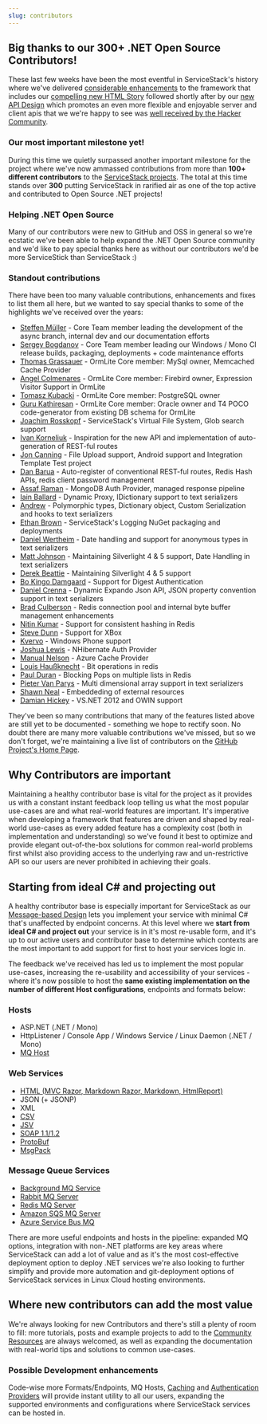 ```yaml
---
slug: contributors
---
```


## Big thanks to our 300+ .NET Open Source Contributors!

These last few weeks have been the most eventful in ServiceStack's history where we've delivered [considerable enhancements](/release-notes-history) to the framework that includes our [compelling new HTML Story](http://razor.servicestack.net) followed shortly after by our [new API Design](/api-design) which promotes an even more flexible and enjoyable server and client apis that we we're happy to see was [well received by the Hacker Community](http://news.ycombinator.com/item?id=4564416).

### Our most important milestone yet!

During this time we quietly surpassed another important milestone for the project where we've now ammassed contributions from more than **100+ different contributors** to the [ServiceStack projects](https://github.com/ServiceStack). The total at this time stands over **300** putting ServiceStack in rarified air as one of the top active and contributed to Open Source .NET projects! 

### Helping .NET Open Source 

Many of our contributors were new to GitHub and OSS in general so we're ecstatic we've been able to help expand the .NET Open Source community and we'd like to pay special thanks here as without our contributors we'd be more ServiceStick than ServiceStack :)

### Standout contributions

There have been too many valuable contributions, enhancements and fixes to list them all here, but we wanted to say special thanks to some of the highlights we've received over the years:

  - [Steffen Müller](https://github.com/arxisos) - Core Team member leading the development of the async branch, internal dev and our documentation efforts
  - [Sergey Bogdanov](https://github.com/desunit) - Core Team member leading our Windows / Mono CI release builds, packaging, deployments + code maintenance efforts
  - [Thomas Grassauer](https://github.com/brainless83) - OrmLite Core member: MySql owner, Memcached Cache Provider
  - [Angel Colmenares](https://github.com/angelcolmenares) - OrmLite Core member: Firebird owner, Expression Visitor Support in OrmLite
  - [Tomasz Kubacki](https://github.com/tomaszkubacki)   - OrmLite Core member: PostgreSQL owner
  - [Guru Kathiresan](https://github.com/gkathire)  - OrmLite Core member: Oracle owner and T4 POCO code-generator from existing DB schema for OrmLite
  - [Joachim Rosskopf](https://github.com/jrosskopf) - ServiceStack's Virtual File System, Glob search support
  - [Ivan Korneliuk](https://github.com/vansha) - Inspiration for the new API and implementation of auto-generation of REST-ful routes
  - [Jon Canning](https://github.com/JonCanning) - File Upload support, Android support and Integration Template Test project
  - [Dan Barua](https://github.com/danbarua) - Auto-register of conventional REST-ful routes, Redis Hash APIs, redis client password management
  - [Assaf Raman](https://github.com/assaframan) - MongoDB Auth Provider, managed response pipeline
  - [Iain Ballard](https://github.com/i-e-b) - Dynamic Proxy, IDictionary support to text serializers
  - [Andrew](https://github.com/awr) - Polymorphic types, Dictionary object, Custom Serialization and hooks to text serializers
  - [Ethan Brown](https://github.com/Iristyle) - ServiceStack's Logging NuGet packaging and deployments  
  - [Daniel Wertheim](https://github.com/danielwertheim) - Date handling and support for anonymous types in text serializers
  - [Matt Johnson](https://github.com/mj1856) - Maintaining Silverlight 4 & 5 support, Date Handling in text serializers
  - [Derek Beattie](https://github.com/dbeattie71) - Maintaining Silverlight 4 & 5 support
  - [Bo Kingo Damgaard](https://github.com/bokmadsen) - Support for Digest Authentication
  - [Daniel Crenna](https://github.com/danielcrenna) - Dynamic Expando Json API, JSON property convention support in text serializers
  - [Brad Culberson](https://github.com/bculberson) - Redis connection pool and internal byte buffer management enhancements
  - [Nitin Kumar](https://github.com/kumarnitin) - Support for consistent hashing in Redis
  - [Steve Dunn](https://github.com/SteveDunn) - Support for XBox
  - [Kvervo](https://github.com/kvervo) - Windows Phone support
  - [Joshua Lewis](https://github.com/joshilewis) - NHibernate Auth Provider
  - [Manual Nelson](https://github.com/manuelnelson) - Azure Cache Provider
  - [Louis Haußknecht](https://github.com/lhaussknecht) - Bit operations in redis
  - [Paul Duran](https://github.com/paulduran) - Blocking Pops on multiple lists in Redis
  - [Pieter Van Parys](https://github.com/pietervp) - Multi dimensional array support in text serializers
  - [Shawn Neal](https://github.com/sneal) - Embeddeding of external resources
  - [Damian Hickey](https://github.com/damianh) - VS.NET 2012 and OWIN support

They've been so many contributions that many of the features listed above are still yet to be documented - something we hope to rectify soon. No doubt there are many more valuable contributions we've missed, but so we don't forget, we're maintaining a live list of contributors on the [GitHub Project's Home Page](https://github.com/ServiceStack/ServiceStack#contributors).

## Why Contributors are important

Maintaining a healthy contributor base is vital for the project as it provides us with a constant instant feedback loop telling us what the most popular use-cases are and what real-world features are important. It's imperative when developing a framework that features are driven and shaped by real-world use-cases as every added feature has a complexity cost (both in implementation and understanding) so we've found it best to optimize and provide elegant out-of-the-box solutions for common real-world problems first whilst also providing access to the underlying raw and un-restrictive API so our users are never prohibited in achieving their goals.

## Starting from ideal C# and projecting out

A healthy contributor base is especially important for ServiceStack as our [Message-based Design](/advantages-of-message-based-web-services) lets you implement your service with minimal C# that's unaffected by endpoint concerns. At this level where we **start from ideal C# and project out** your service is in it's most re-usable form, and it's up to our active users and contributor base to determine which contexts are the most important to add support for first to host your services logic in.

The feedback we've received has led us to implement the most popular use-cases, increasing the re-usability and accessibility of your services - where it's now possible to host the **same existing implementation on the number of different Host configurations**, endpoints and formats below:

### Hosts

  - ASP.NET (.NET / Mono)
  - HttpListener / Console App / Windows Service / Linux Daemon (.NET / Mono)
  - [MQ Host](/redis-mq)

### Web Services

  - [HTML (MVC Razor, Markdown Razor, Markdown, HtmlReport)](http://razor.servicestack.net/)
  - JSON (+ JSONP)
  - XML
  - [CSV](/csv-format)
  - [JSV](/jsv-format)
  - [SOAP 1.1/1.2](/soap-support)
  - [ProtoBuf](/protobuf-format)
  - [MsgPack](/messagepack-format)

### Message Queue Services

  - [Background MQ Service](/background-mq)
  - [Rabbit MQ Server](/rabbit-mq)
  - [Redis MQ Server](/redis-mq)
  - [Amazon SQS MQ Server](/amazon-sqs-mq)
  - [Azure Service Bus MQ](/azure-service-bus-mq)

There are more useful endpoints and hosts in the pipeline: expanded MQ options, integration with non-.NET platforms are key areas where ServiceStack can add a lot of value and as it's the most cost-effective deployment option to deploy .NET services we're also looking to further simplify and provide more automation and git-deployment options of ServiceStack services in Linux Cloud hosting environments. 

## Where new contributors can add the most value

We're always looking for new Contributors and there's still a plenty of room to fill: more tutorials, posts and example projects to add to the [Community Resources](/community-resources) are always welcomed, as well as expanding the documentation with real-world tips and solutions to common use-cases. 

### Possible Development enhancements

Code-wise more Formats/Endpoints, MQ Hosts, [Caching](/caching) and [Authentication Providers](/authentication-and-authorization) will provide instant utility to all our users, expanding the supported environments and configurations where ServiceStack services can be hosted in.
